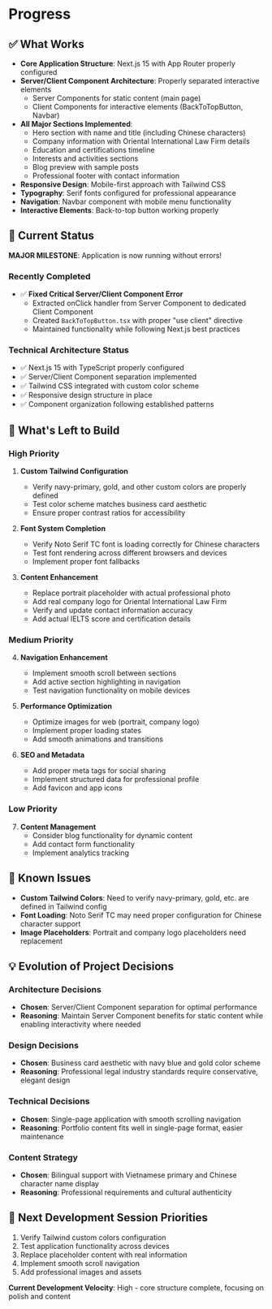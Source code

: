 # Progress

## ✅ What Works
- **Core Application Structure**: Next.js 15 with App Router properly configured
- **Server/Client Component Architecture**: Properly separated interactive elements
  - Server Components for static content (main page)
  - Client Components for interactive elements (BackToTopButton, Navbar)
- **All Major Sections Implemented**:
  - Hero section with name and title (including Chinese characters)
  - Company information with Oriental International Law Firm details
  - Education and certifications timeline
  - Interests and activities sections
  - Blog preview with sample posts
  - Professional footer with contact information
- **Responsive Design**: Mobile-first approach with Tailwind CSS
- **Typography**: Serif fonts configured for professional appearance
- **Navigation**: Navbar component with mobile menu functionality
- **Interactive Elements**: Back-to-top button working properly

## 🎯 Current Status
**MAJOR MILESTONE**: Application is now running without errors!

### Recently Completed
- ✅ **Fixed Critical Server/Client Component Error**
  - Extracted onClick handler from Server Component to dedicated Client Component
  - Created `BackToTopButton.tsx` with proper "use client" directive
  - Maintained functionality while following Next.js best practices

### Technical Architecture Status
- ✅ Next.js 15 with TypeScript properly configured
- ✅ Server/Client Component separation implemented
- ✅ Tailwind CSS integrated with custom color scheme
- ✅ Responsive design structure in place
- ✅ Component organization following established patterns

## 🔄 What's Left to Build

### High Priority
1. **Custom Tailwind Configuration**
   - Verify navy-primary, gold, and other custom colors are properly defined
   - Test color scheme matches business card aesthetic
   - Ensure proper contrast ratios for accessibility

2. **Font System Completion**
   - Verify Noto Serif TC font is loading correctly for Chinese characters
   - Test font rendering across different browsers and devices
   - Implement proper font fallbacks

3. **Content Enhancement**
   - Replace portrait placeholder with actual professional photo
   - Add real company logo for Oriental International Law Firm
   - Verify and update contact information accuracy
   - Add actual IELTS score and certification details

### Medium Priority
4. **Navigation Enhancement**
   - Implement smooth scroll between sections
   - Add active section highlighting in navigation
   - Test navigation functionality on mobile devices

5. **Performance Optimization**
   - Optimize images for web (portrait, company logo)
   - Implement proper loading states
   - Add smooth animations and transitions

6. **SEO and Metadata**
   - Add proper meta tags for social sharing
   - Implement structured data for professional profile
   - Add favicon and app icons

### Low Priority
7. **Content Management**
   - Consider blog functionality for dynamic content
   - Add contact form functionality
   - Implement analytics tracking

## 🐛 Known Issues
- **Custom Tailwind Colors**: Need to verify navy-primary, gold, etc. are defined in Tailwind config
- **Font Loading**: Noto Serif TC may need proper configuration for Chinese character support
- **Image Placeholders**: Portrait and company logo placeholders need replacement

## 💡 Evolution of Project Decisions

### Architecture Decisions
- **Chosen**: Server/Client Component separation for optimal performance
- **Reasoning**: Maintain Server Component benefits for static content while enabling interactivity where needed

### Design Decisions
- **Chosen**: Business card aesthetic with navy blue and gold color scheme
- **Reasoning**: Professional legal industry standards require conservative, elegant design

### Technical Decisions
- **Chosen**: Single-page application with smooth scrolling navigation
- **Reasoning**: Portfolio content fits well in single-page format, easier maintenance

### Content Strategy
- **Chosen**: Bilingual support with Vietnamese primary and Chinese character name display
- **Reasoning**: Professional requirements and cultural authenticity

## 🎯 Next Development Session Priorities
1. Verify Tailwind custom colors configuration
2. Test application functionality across devices
3. Replace placeholder content with real information
4. Implement smooth scroll navigation
5. Add professional images and assets

**Current Development Velocity**: High - core structure complete, focusing on polish and content 